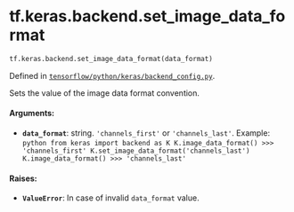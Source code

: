 <div itemscope itemtype="http://developers.google.com/ReferenceObject">
<meta itemprop="name" content="tf.keras.backend.set_image_data_format" />
<meta itemprop="path" content="Stable" />
</div>

# tf.keras.backend.set_image_data_format

``` python
tf.keras.backend.set_image_data_format(data_format)
```



Defined in [`tensorflow/python/keras/backend_config.py`](/code/stable/tensorflow/python/keras/backend_config.py).

Sets the value of the image data format convention.

#### Arguments:

* <b>`data_format`</b>: string. `'channels_first'` or `'channels_last'`.
Example: ```python from keras import backend as K K.image_data_format() >>>
  'channels_first' K.set_image_data_format('channels_last')
  K.image_data_format() >>> 'channels_last' ```


#### Raises:

* <b>`ValueError`</b>: In case of invalid `data_format` value.